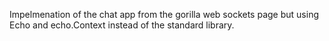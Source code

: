 Impelmenation of the chat app from the gorilla web sockets page but using Echo and echo.Context instead of the standard library.

